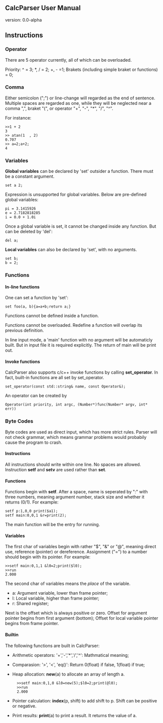 ## CalcParser User Manual

version: 0.0-alpha

## Instructions

### Operator
There are 5 operator currently, all of which can be overloaded.

Priority: ^ = 3; \*, / = 2; +, - =1; Brakets (including simple braket or functions) = 0;

### Comma
Either semicolon (";") or line-change will regarded as the end of sentence. Multiple spaces are regarded as one,
while they will be neglected near a comma ",", braket "(", or operator "+", "-", "\*", "/", "^".

For instance:

	>>1 + 2
	3
	>> atan(1  , 2)
	0.707
	>> a=2;a+2;
	4

### Variables
**Global variables** can be declared by 'set' outsider a function. There must be a constant argument.

	set a 2;
Expression is unsupported for global variables. Below are pre-defined global variables:

	pi = 3.1415926
	e = 2.7182818285
	i = 0.0 + 1.0i

Once a global variable is set, it cannot be changed inside any function. But can be deleted by 'del':

	del a;

**Local variables** can also be declared by 'set', with no arguments.

	set b;
	b = 2;


### Functions

#### In-line functions

One can set a function by 'set':

	set foo(a, b){a=a+b;return a;}

Functions cannot be defined inside a function.

Functions cannot be overloaded. Redefine a function will overlap its previous definition.

In line input mode, a 'main' function with no argument will be automaticly built. But in input file
it is required explicitly. The return of main will be print out.

#### Invoke functions

CalcParser also supports c/c++ invoke functions by calling **set_operator**. In fact, built-in functions
are all set by set_operator.

	set_operator(const std::string& name, const Operator&);

An operator can be created by 

	Operator(int priority, int argc, (Number*)func(Number* argv, int* err))

### Byte Codes
Byte codes are used as direct input, which has more strict rules. Parser will not check grammar, which means
grammar problems would probabily cause the program to crash.

#### Instructions
All instructions should write within one line. No spaces are allowed. Instruction **setf** and **setv** are used rather than **set**.

#### Functions
Functions begin with **setf**. After a space, name is seperated by ":" with three numbers, meaning
argument number, stack size and whether it returns (0/1). For example:
    
    setf p:1,0,0 print($a1);
    setf main:0,0,1 &r=print(2);

The main function will be the entry for running.

#### Variables
The first char of variables begin with rather "$", "&" or "@", meaning direct use, reference (pointer) or dereference.
Assignment ("=") to a number should begin with its pointer. For example:

    >>setf main:0,1,1 &l0=2;print($l0);
    >>run
    2.000
    
The second char of variables means the *place* of the variable.
- a: Argument variable, lower than frame pointer;
- l: Local variable, higher than frame pointer;
- r: Shared register;

Next is the offset which is always positive or zero. Offset for argument pointer begins from first argument (bottom);
Offset for local variable pointer begins from frame pointer.

#### Builtin
The following functions are built in CalcParser:
- Arithmetic operators: '+','-','\*','/','^': Mathmatical meaning;
- Comparasion: '>', '<', 'eq()': Return 0(float) if false, 1(float) if true;
- Heap allocation: **new**(a) to allocate an array of length a.

        >>setf main:0,1,0 &l0=new(5);$l0=2;print(@l0);
        >>run
        2.000

- Pointer calculation: **index**(p, shift) to add shift to p. Shift can be positive or negative.
- Print results: **print**(a) to print a result. It returns the value of a.